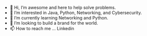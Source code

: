 - 👋 Hi, I’m awesome and here to help solve problems.
- 👀 I’m interested in Java, Python, Networking, and Cybersecurity.
- 🌱 I’m currently learning Networking and Python.
- 💞️ I’m looking to build a brand for the world. 
- 📫 How to reach me ... Linkedin


